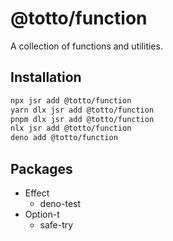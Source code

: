 # @totto/function

A collection of functions and utilities.

## Installation

```bash
npx jsr add @totto/function
yarn dlx jsr add @totto/function
pnpm dlx jsr add @totto/function
nlx jsr add @totto/function
deno add @totto/function
```

## Packages

- Effect
  - deno-test
- Option-t
  - safe-try
